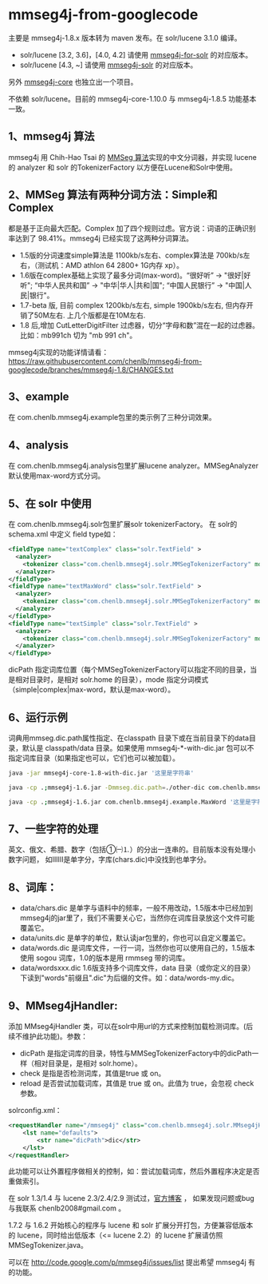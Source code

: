 # mmseg4j-from-googlecode

主要是 mmseg4j-1.8.x 版本转为 maven 发布。在 solr/lucene 3.1.0 编译。

 * solr/lucene [3.2, 3.6]，[4.0, 4.2] 请使用 [mmseg4j-for-solr](https://github.com/chenlb/mmseg4j-for-solr) 的对应版本。
 * solr/lucene [4.3, ~] 请使用 [mmseg4j-solr](https://github.com/chenlb/mmseg4j-solr) 的对应版本。

另外 [mmseg4j-core](https://github.com/chenlb/mmseg4j-core) 也独立出一个项目。

不依赖 solr/lucene。目前的 mmseg4j-core-1.10.0 与 mmseg4j-1.8.5 功能基本一致。

## 1、mmseg4j 算法

mmseg4j 用 Chih-Hao Tsai 的 [MMSeg 算法](http://technology.chtsai.org/mmseg/)实现的中文分词器，并实现 lucene 的 analyzer 和 solr 的TokenizerFactory 以方便在Lucene和Solr中使用。

## 2、MMSeg 算法有两种分词方法：Simple和Complex

都是基于正向最大匹配。Complex 加了四个规则过虑。官方说：词语的正确识别率达到了 98.41%。mmseg4j 已经实现了这两种分词算法。

 * 1.5版的分词速度simple算法是 1100kb/s左右、complex算法是 700kb/s左右，（测试机：AMD athlon 64 2800+ 1G内存 xp）。
 * 1.6版在complex基础上实现了最多分词(max-word)。“很好听” -> "很好|好听"; “中华人民共和国” -> "中华|华人|共和|国"; “中国人民银行” -> "中国|人民|银行"。
 * 1.7-beta 版, 目前 complex 1200kb/s左右, simple 1900kb/s左右, 但内存开销了50M左右. 上几个版都是在10M左右.
 * 1.8 后,增加 CutLetterDigitFilter 过虑器，切分“字母和数”混在一起的过虑器。比如：mb991ch 切为 "mb 991 ch"。

mmseg4j实现的功能详情请看：https://raw.githubusercontent.com/chenlb/mmseg4j-from-googlecode/branches/mmseg4j-1.8/CHANGES.txt

## 3、example

在 com.chenlb.mmseg4j.example包里的类示例了三种分词效果。

## 4、analysis

在 com.chenlb.mmseg4j.analysis包里扩展lucene analyzer。MMSegAnalyzer默认使用max-word方式分词。

## 5、在 solr 中使用

在 com.chenlb.mmseg4j.solr包里扩展solr tokenizerFactory。
在 solr的 schema.xml 中定义 field type如：

```xml
<fieldType name="textComplex" class="solr.TextField" >
  <analyzer>
    <tokenizer class="com.chenlb.mmseg4j.solr.MMSegTokenizerFactory" mode="complex" dicPath="dic"/>
  </analyzer>
</fieldType>
<fieldType name="textMaxWord" class="solr.TextField" >
  <analyzer>
    <tokenizer class="com.chenlb.mmseg4j.solr.MMSegTokenizerFactory" mode="max-word" dicPath="dic"/>
  </analyzer>
</fieldType>
<fieldType name="textSimple" class="solr.TextField" >
  <analyzer>
    <tokenizer class="com.chenlb.mmseg4j.solr.MMSegTokenizerFactory" mode="simple" dicPath="n:/OpenSource/apache-solr-1.3.0/example/solr/my_dic"/>
  </analyzer>
</fieldType>
```

dicPath 指定词库位置（每个MMSegTokenizerFactory可以指定不同的目录，当是相对目录时，是相对 solr.home 的目录），mode 指定分词模式（simple|complex|max-word，默认是max-word）。

## 6、运行示例

词典用mmseg.dic.path属性指定、在classpath 目录下或在当前目录下的data目录，默认是 classpath/data 目录。如果使用 mmseg4j-*-with-dic.jar 包可以不指定词库目录（如果指定也可以，它们也可以被加载）。

```bash
java -jar mmseg4j-core-1.8-with-dic.jar '这里是字符串'

java -cp .;mmseg4j-1.6.jar -Dmmseg.dic.path=./other-dic com.chenlb.mmseg4j.example.Simple '这里是字符串'

java -cp .;mmseg4j-1.6.jar com.chenlb.mmseg4j.example.MaxWord '这里是字符串'
```

## 7、一些字符的处理

英文、俄文、希腊、数字（包括①㈠⒈）的分出一连串的。目前版本没有处理小数字问题，
如ⅠⅡⅢ是单字分，字库(chars.dic)中没找到也单字分。

## 8、词库：

 * data/chars.dic 是单字与语料中的频率，一般不用改动，1.5版本中已经加到mmseg4j的jar里了，我们不需要关心它，当然你在词库目录放这个文件可能覆盖它。
 * data/units.dic 是单字的单位，默认读jar包里的，你也可以自定义覆盖它。
 * data/words.dic 是词库文件，一行一词，当然你也可以使用自己的，1.5版本使用 sogou 词库，1.0的版本是用 rmmseg 带的词库。
 * data/wordsxxx.dic 1.6版支持多个词库文件，data 目录（或你定义的目录）下读到"words"前缀且".dic"为后缀的文件。如：data/words-my.dic。

## 9、MMseg4jHandler:

添加 MMseg4jHandler 类，可以在solr中用url的方式来控制加载检测词库。(后续不维护此功能)。参数：

 * dicPath 是指定词库的目录，特性与MMSegTokenizerFactory中的dicPath一样（相对目录是，是相对 solr.home）。
 * check 是指是否检测词库，其值是true 或 on。
 * reload 是否尝试加载词库，其值是 true 或 on。此值为 true，会忽视 check 参数。
 
solrconfig.xml：

```xml
<requestHandler name="/mmseg4j" class="com.chenlb.mmseg4j.solr.MMseg4jHandler" >
	<lst name="defaults">
		<str name="dicPath">dic</str>
	</lst>
</requestHandler>
```

此功能可以让外置程序做相关的控制，如：尝试加载词库，然后外置程序决定是否重做索引。


在 solr 1.3/1.4 与 lucene 2.3/2.4/2.9 测试过，[官方博客](http://blog.chenlb.com/category/mmseg4j) ， 如果发现问题或bug与我联系 chenlb2008#gmail.com 。

1.7.2 与 1.6.2 开始核心的程序与 lucene 和 solr 扩展分开打包，方便兼容低版本的 lucene，同时给出低版本（<= lucene 2.2）的 lucene 扩展请仿照 MMSegTokenizer.java。

可以在 http://code.google.com/p/mmseg4j/issues/list 提出希望 mmseg4j 有的功能。 
